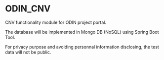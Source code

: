 # ODIN_CNV
CNV functionality module for ODIN project portal.

The database will be implemented in Mongo DB (NoSQL) using Spring Boot Tool. 

For privacy purpose and avoiding personnal information disclosing, the test data will not be public.

